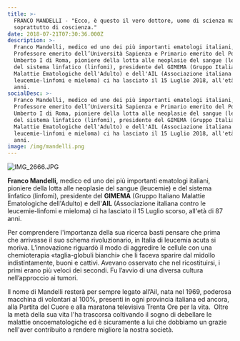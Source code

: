 ```yaml
---
title: >-
  FRANCO MANDELLI - "Ecco, è questo il vero dottore, uomo di scienza ma
  soprattutto di coscienza."
date: 2018-07-21T07:30:36.000Z
description: >-
  Franco Mandelli, medico ed uno dei più importanti ematologi italiani,
  Professore emerito dell’Università Sapienza e Primario emerito del Policlinico
  Umberto I di Roma, pioniere della lotta alle neoplasie del sangue (leucemie) e
  del sistema linfatico (linfomi), presidente del GIMEMA (Gruppo Italiano
  Malattie Ematologiche dell'Adulto) e dell'AIL (Associazione italiana contro le
  leucemie-linfomi e mieloma) ci ha lasciato il 15 Luglio 2018, all'età di 87
  anni.
socialDesc: >-
  Franco Mandelli, medico ed uno dei più importanti ematologi italiani,
  Professore emerito dell’Università Sapienza e Primario emerito del Policlinico
  Umberto I di Roma, pioniere della lotta alle neoplasie del sangue (leucemie) e
  del sistema linfatico (linfomi), presidente del GIMEMA (Gruppo Italiano
  Malattie Ematologiche dell'Adulto) e dell'AIL (Associazione italiana contro le
  leucemie-linfomi e mieloma) ci ha lasciato il 15 Luglio 2018, all'età di 87
  anni.
image: /img/mandelli.png
---
```

![IMG_2666.JPG](/img/franco-mandelli-la-cura-non-puo-essere-solo-la-somministrazione-dei-farmaci-ma-bisogna-pensare-che-dietro-ad-una-malattia-ce-sempre-un-essere-umano.md/img_2666.jpg)

**Franco Mandelli,** medico ed uno dei più importanti ematologi italiani, pioniere della lotta alle neoplasie del sangue (leucemie) e del sistema linfatico (linfomi), presidente del **GIMEMA** (Gruppo Italiano Malattie Ematologiche dell'Adulto) e dell'**AIL** (Associazione italiana contro le leucemie-linfomi e mieloma) ci ha lasciato il 15 Luglio scorso, all'età di 87 anni.

Per comprendere l'importanza della sua ricerca basti pensare che prima che arrivasse il suo schema rivoluzionario, in Italia di leucemia acuta si moriva. L’innovazione riguardò il modo di aggredire le cellule con una chemioterapia «taglia-globuli bianchi» che li faceva sparire dal midollo indistintamente, buoni e cattivi. Avevano osservato che nel ricostituirsi, i primi erano più veloci dei secondi. Fu l’avvio di una diversa cultura nell’approccio ai tumori.

Il nome di Mandelli resterà per sempre legato all’Ail, nata nel 1969, poderosa macchina di volontari al 100%, presenti in ogni provincia italiana ed ancora, alla Partita del Cuore e alla maratona televisiva Trenta Ore per la vita.  Oltre la metà della sua vita l'ha trascorsa coltivando il sogno di debellare le malattie oncoematologiche ed è sicuramente a lui che dobbiamo un grazie nell'aver contribuito a rendere migliore la nostra società.

